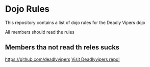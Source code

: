 Dojo Rules
==========

This repository contains a list of dojo rules for the Deadly Vipers dojo

All members should read the rules

## Members tha not read th reles sucks

https://github.com/deadlyvipers
[Visit Deadlyvipers repo!](https://github.com/deadlyvipers)
